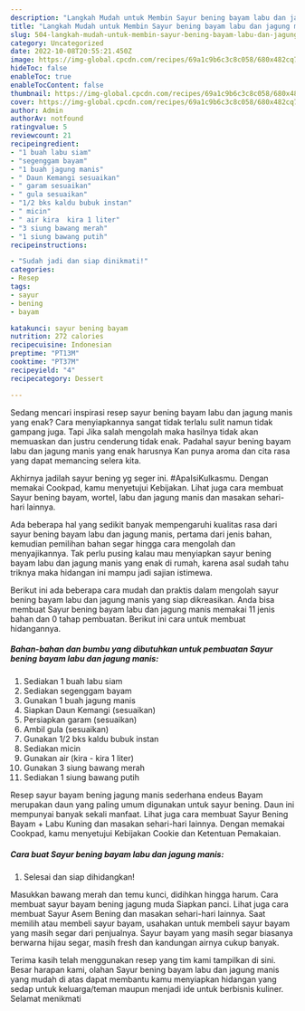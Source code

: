 ```yaml
---
description: "Langkah Mudah untuk Membin Sayur bening bayam labu dan jagung manis yang Lezat Sekali"
title: "Langkah Mudah untuk Membin Sayur bening bayam labu dan jagung manis yang Lezat Sekali"
slug: 504-langkah-mudah-untuk-membin-sayur-bening-bayam-labu-dan-jagung-manis-yang-lezat-sekali
category: Uncategorized
date: 2022-10-08T20:55:21.450Z
image: https://img-global.cpcdn.com/recipes/69a1c9b6c3c8c058/680x482cq70/sayur-bening-bayam-labu-dan-jagung-manis-foto-resep-utama.jpg
hideToc: false
enableToc: true
enableTocContent: false
thumbnail: https://img-global.cpcdn.com/recipes/69a1c9b6c3c8c058/680x482cq70/sayur-bening-bayam-labu-dan-jagung-manis-foto-resep-utama.jpg
cover: https://img-global.cpcdn.com/recipes/69a1c9b6c3c8c058/680x482cq70/sayur-bening-bayam-labu-dan-jagung-manis-foto-resep-utama.jpg
author: Admin
authorAv: notfound
ratingvalue: 5
reviewcount: 21
recipeingredient:
- "1 buah labu siam"
- "segenggam bayam"
- "1 buah jagung manis"
- " Daun Kemangi sesuaikan"
- " garam sesuaikan"
- " gula sesuaikan"
- "1/2 bks kaldu bubuk instan"
- " micin"
- " air kira  kira 1 liter"
- "3 siung bawang merah"
- "1 siung bawang putih"
recipeinstructions:

- "Sudah jadi dan siap dinikmati!"
categories:
- Resep
tags:
- sayur
- bening
- bayam

katakunci: sayur bening bayam 
nutrition: 272 calories
recipecuisine: Indonesian
preptime: "PT13M"
cooktime: "PT37M"
recipeyield: "4"
recipecategory: Dessert

---
```



Sedang mencari inspirasi resep sayur bening bayam labu dan jagung manis yang enak? Cara menyiapkannya sangat tidak terlalu sulit namun tidak gampang juga. Tapi Jika salah mengolah maka hasilnya tidak akan memuaskan dan justru cenderung tidak enak. Padahal sayur bening bayam labu dan jagung manis yang enak harusnya Kan punya aroma dan cita rasa yang dapat memancing selera kita.


Akhirnya jadilah sayur bening yg seger ini. #ApaIsiKulkasmu. Dengan memakai Cookpad, kamu menyetujui Kebijakan. Lihat juga cara membuat Sayur bening bayam, wortel, labu dan jagung manis dan masakan sehari-hari lainnya.

Ada beberapa hal yang sedikit banyak mempengaruhi kualitas rasa dari sayur bening bayam labu dan jagung manis, pertama dari jenis bahan, kemudian pemilihan bahan segar hingga cara mengolah dan menyajikannya. Tak perlu pusing kalau mau menyiapkan sayur bening bayam labu dan jagung manis yang enak di rumah, karena asal sudah tahu triknya maka hidangan ini mampu jadi sajian istimewa.


Berikut ini ada beberapa cara mudah dan praktis dalam mengolah sayur bening bayam labu dan jagung manis yang siap dikreasikan. Anda bisa membuat Sayur bening bayam labu dan jagung manis memakai 11 jenis bahan dan 0 tahap pembuatan. Berikut ini cara untuk membuat hidangannya.

<!--inarticleads1-->

##### Bahan-bahan dan bumbu yang dibutuhkan untuk pembuatan Sayur bening bayam labu dan jagung manis:

1. Sediakan 1 buah labu siam
1. Sediakan segenggam bayam
1. Gunakan 1 buah jagung manis
1. Siapkan  Daun Kemangi (sesuaikan)
1. Persiapkan  garam (sesuaikan)
1. Ambil  gula (sesuaikan)
1. Gunakan 1/2 bks kaldu bubuk instan
1. Sediakan  micin
1. Gunakan  air (kira - kira 1 liter)
1. Gunakan 3 siung bawang merah
1. Sediakan 1 siung bawang putih


Resep sayur bayam bening jagung manis sederhana endeus Bayam merupakan daun yang paling umum digunakan untuk sayur bening. Daun ini mempunyai banyak sekali manfaat. Lihat juga cara membuat Sayur Bening Bayam + Labu Kuning dan masakan sehari-hari lainnya. Dengan memakai Cookpad, kamu menyetujui Kebijakan Cookie dan Ketentuan Pemakaian. 

<!--inarticleads2-->

##### Cara buat Sayur bening bayam labu dan jagung manis:


1. Selesai dan siap dihidangkan!

Masukkan bawang merah dan temu kunci, didihkan hingga harum. Cara membuat sayur bayam bening jagung muda Siapkan panci. Lihat juga cara membuat Sayur Asem Bening dan masakan sehari-hari lainnya. Saat memilih atau membeli sayur bayam, usahakan untuk membeli sayur bayam yang masih segar dari penjualnya. Sayur bayam yang masih segar biasanya berwarna hijau segar, masih fresh dan kandungan airnya cukup banyak. 

Terima kasih telah menggunakan resep yang tim kami tampilkan di sini. Besar harapan kami, olahan Sayur bening bayam labu dan jagung manis yang mudah di atas dapat membantu kamu menyiapkan hidangan yang sedap untuk keluarga/teman maupun menjadi ide untuk berbisnis kuliner. Selamat menikmati
